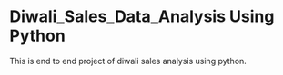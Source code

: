 # Diwali_Sales_Data_Analysis Using Python
This is end to end project of diwali sales analysis using python.
